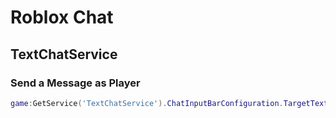 # Roblox Chat

## TextChatService

### Send a Message as Player
```lua
game:GetService('TextChatService').ChatInputBarConfiguration.TargetTextChannel:SendAsync('Message')
```
